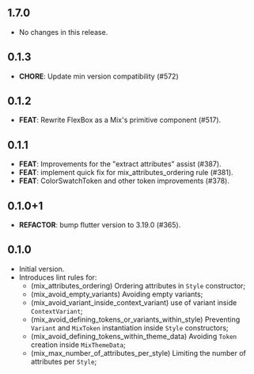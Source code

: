 ## 1.7.0

 - No changes in this release.

## 0.1.3

 - **CHORE**: Update min version compatibility (#572)

## 0.1.2

 - **FEAT**: Rewrite FlexBox as a Mix's primitive component (#517).

## 0.1.1

 - **FEAT**: Improvements for the "extract attributes" assist (#387).
 - **FEAT**: implement quick fix for mix_attributes_ordering rule (#381).
 - **FEAT**: ColorSwatchToken and other token improvements (#378).

## 0.1.0+1

 - **REFACTOR**: bump flutter version to 3.19.0 (#365).

## 0.1.0

- Initial version.
- Introduces lint rules for:
  - (mix_attributes_ordering) Ordering attributes in `Style` constructor;
  - (mix_avoid_empty_variants) Avoiding empty variants;
  - (mix_avoid_variant_inside_context_variant) use of variant inside `ContextVariant`;
  - (mix_avoid_defining_tokens_or_variants_within_style) Preventing `Variant` and `MixToken` instantiation inside `Style` constructors;
  - (mix_avoid_defining_tokens_within_theme_data) Avoiding `Token` creation inside `MixThemeData`;
  - (mix_max_number_of_attributes_per_style) Limiting the number of attributes per `Style`;